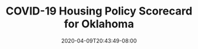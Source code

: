 ---
title: "COVID-19 Housing Policy Scorecard for Oklahoma"
date: 2020-04-09T20:43:49-08:00
layout: single
type: covid-policy-rankings
state_abbrev: ok # use state abbreviation.
state_title: Oklahoma
photoCredit:
hasSubnav: true
fbImage: /images/assets/el-scorecard-social-000006.png
twImage: /images/assets/el-scorecard-social-000006.png
socialDescription: COVID-19 Housing Policy Scorecard for Oklahoma
description: See how Oklahoma ranks in our nationwide scorecard of housing policies in response to COVID-19.
url: /covid-policy-scorecard/ok
aliases:
    - /covid-policy-scorecard/ok
    - /covid-policy-scorecard/oklahoma
    - /es/covid-policy-scorecard/ok
    - /es/covid-policy-scorecard/oklahoma
---